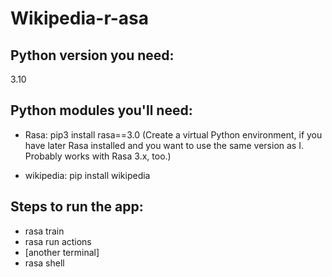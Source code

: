 # Wikipedia-r-asa


## Python version you need:
3.10

## Python modules you'll need:
- Rasa: pip3 install rasa==3.0
  (Create a virtual Python environment, if you have later Rasa installed and you want to use the same version as I.
   Probably works with Rasa 3.x, too.)

- wikipedia: pip install wikipedia 

## Steps to run the app:
- rasa train
- rasa run actions
- [another terminal]
- rasa shell

